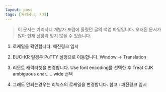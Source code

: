 ```yaml
---
layout: post
tags: [가리사니, 기타]
---
```


> 이 문서는 가리사니 개발자 포럼에 올렸던 글의 백업 파일입니다.
오래된 문서가 많아 현재 상황과 맞지 않을 수 있습니다.


1. 로케일을 확인합니다.
깨진링크 임시

2. EUC-KR 일경우 PuTTY 설정으로 이동합니다.
Window -> Translation

3. 리모트 캐릭터셋을 변경합니다.
Use font encoding를 선택한 후
Treat CJK ambiguous char..... wide 선택

4. 그래도 안되는경우는 리눅스의 로케일을 변경합니다.
참고 : 깨진링크 임시
